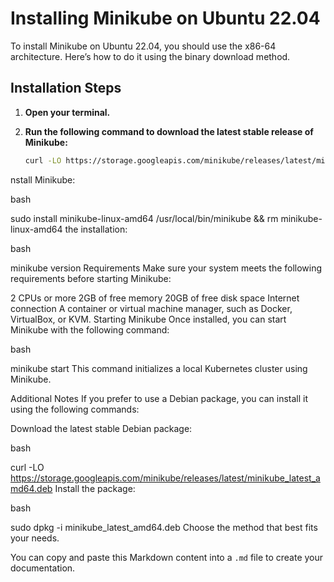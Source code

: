 # Installing Minikube on Ubuntu 22.04

To install Minikube on Ubuntu 22.04, you should use the x86-64 architecture. Here’s how to do it using the binary download method.

## Installation Steps

1. **Open your terminal.**
2. **Run the following command to download the latest stable release of Minikube:**

   ```bash
   curl -LO https://storage.googleapis.com/minikube/releases/latest/minikube-linux-amd64
   ```
   
nstall Minikube:

bash





sudo install minikube-linux-amd64 /usr/local/bin/minikube && rm minikube-linux-amd64
 the installation:

bash





minikube version
Requirements
Make sure your system meets the following requirements before starting Minikube:

2 CPUs or more
2GB of free memory
20GB of free disk space
Internet connection
A container or virtual machine manager, such as Docker, VirtualBox, or KVM.
Starting Minikube
Once installed, you can start Minikube with the following command:

bash





minikube start
This command initializes a local Kubernetes cluster using Minikube.

Additional Notes
If you prefer to use a Debian package, you can install it using the following commands:

Download the latest stable Debian package:

bash





curl -LO https://storage.googleapis.com/minikube/releases/latest/minikube_latest_amd64.deb
Install the package:

bash





sudo dpkg -i minikube_latest_amd64.deb
Choose the method that best fits your needs.







You can copy and paste this Markdown content into a `.md` file to create your documentation.